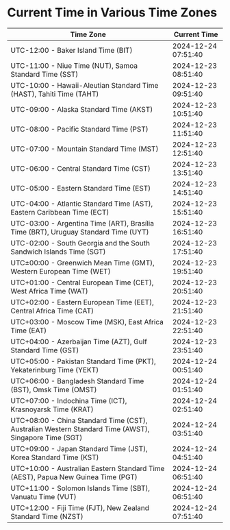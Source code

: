 # Current Time in Various Time Zones

| Time Zone | Current Time |
|-----------|--------------|
| UTC-12:00 - Baker Island Time (BIT) | 2024-12-24 07:51:40 |
| UTC-11:00 - Niue Time (NUT), Samoa Standard Time (SST) | 2024-12-23 08:51:40 |
| UTC-10:00 - Hawaii-Aleutian Standard Time (HAST), Tahiti Time (TAHT) | 2024-12-23 09:51:40 |
| UTC-09:00 - Alaska Standard Time (AKST) | 2024-12-23 10:51:40 |
| UTC-08:00 - Pacific Standard Time (PST) | 2024-12-23 11:51:40 |
| UTC-07:00 - Mountain Standard Time (MST) | 2024-12-23 12:51:40 |
| UTC-06:00 - Central Standard Time (CST) | 2024-12-23 13:51:40 |
| UTC-05:00 - Eastern Standard Time (EST) | 2024-12-23 14:51:40 |
| UTC-04:00 - Atlantic Standard Time (AST), Eastern Caribbean Time (ECT) | 2024-12-23 15:51:40 |
| UTC-03:00 - Argentina Time (ART), Brasília Time (BRT), Uruguay Standard Time (UYT) | 2024-12-23 16:51:40 |
| UTC-02:00 - South Georgia and the South Sandwich Islands Time (SGT) | 2024-12-23 17:51:40 |
| UTC±00:00 - Greenwich Mean Time (GMT), Western European Time (WET) | 2024-12-23 19:51:40 |
| UTC+01:00 - Central European Time (CET), West Africa Time (WAT) | 2024-12-23 20:51:40 |
| UTC+02:00 - Eastern European Time (EET), Central Africa Time (CAT) | 2024-12-23 21:51:40 |
| UTC+03:00 - Moscow Time (MSK), East Africa Time (EAT) | 2024-12-23 22:51:40 |
| UTC+04:00 - Azerbaijan Time (AZT), Gulf Standard Time (GST) | 2024-12-23 23:51:40 |
| UTC+05:00 - Pakistan Standard Time (PKT), Yekaterinburg Time (YEKT) | 2024-12-24 00:51:40 |
| UTC+06:00 - Bangladesh Standard Time (BST), Omsk Time (OMST) | 2024-12-24 01:51:40 |
| UTC+07:00 - Indochina Time (ICT), Krasnoyarsk Time (KRAT) | 2024-12-24 02:51:40 |
| UTC+08:00 - China Standard Time (CST), Australian Western Standard Time (AWST), Singapore Time (SGT) | 2024-12-24 03:51:40 |
| UTC+09:00 - Japan Standard Time (JST), Korea Standard Time (KST) | 2024-12-24 04:51:40 |
| UTC+10:00 - Australian Eastern Standard Time (AEST), Papua New Guinea Time (PGT) | 2024-12-24 06:51:40 |
| UTC+11:00 - Solomon Islands Time (SBT), Vanuatu Time (VUT) | 2024-12-24 06:51:40 |
| UTC+12:00 - Fiji Time (FJT), New Zealand Standard Time (NZST) | 2024-12-24 07:51:40 |
